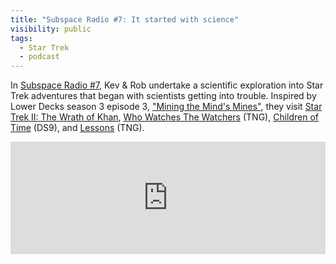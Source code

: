 ```yaml
---
title: "Subspace Radio #7: It started with science"
visibility: public
tags:
  - Star Trek
  - podcast
---
```

In [Subspace Radio #7](https://www.subspace.fm/episodes/episode-6-it-started-with-science-ld-3x03-mining-the-minds-mines), Kev & Rob undertake a scientific exploration into Star Trek adventures that began with scientists getting into trouble. Inspired by Lower Decks season 3 episode 3, ["Mining the Mind's Mines"](https://memory-alpha.fandom.com/wiki/Mining_The_Mind%27s_Mines_(episode)), they visit [Star Trek II: The Wrath of Khan](https://memory-alpha.fandom.com/wiki/Star_Trek_II:_The_Wrath_of_Khan), [Who Watches The Watchers](https://memory-alpha.fandom.com/wiki/Who_Watches_The_Watchers_(episode)) (TNG), [Children of Time](https://memory-alpha.fandom.com/wiki/Children_of_Time_(episode)) (DS9), and [Lessons](https://memory-alpha.fandom.com/wiki/Lessons_(episode)) (TNG).

<iframe width="100%" height="180" frameborder="no" scrolling="no" seamless src="https://share.transistor.fm/e/a34285a7"></iframe>
